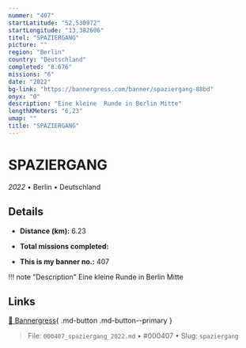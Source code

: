 ```yaml
---
nummer: "407"
startLatitude: "52,530972"
startLongitude: "13,382606"
titel: "SPAZIERGANG"
picture: ""
region: "Berlin"
country: "Deutschland"
completed: "8.676"
missions: "6"
date: "2022"
bg-link: "https://bannergress.com/banner/spaziergang-88bd"
onyx: "0"
description: "Eine kleine  Runde in Berlin Mitte"
lengthKMeters: "6,23"
umap: ""
title: "SPAZIERGANG"
---
```

# SPAZIERGANG

*2022* • Berlin • Deutschland



## Details
- **Distance (km):** 6.23

- **Total missions completed:** 
- **This is my banner no.:** 407


!!! note "Description"
    Eine kleine  Runde in Berlin Mitte



## Links
[🔗 Bannergress](https://bannergress.com/banner/spaziergang-88bd){ .md-button .md-button--primary }



> File: `000407_spaziergang_2022.md` • #000407 • Slug: `spaziergang`

